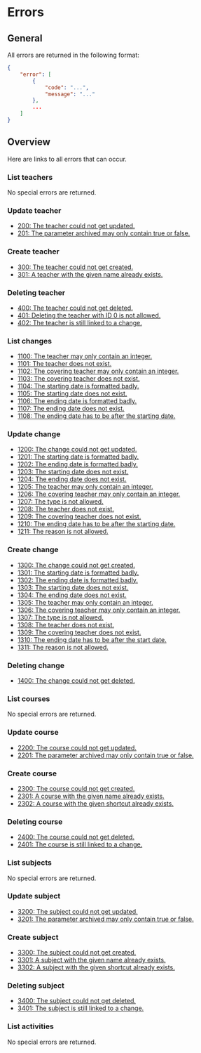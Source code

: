 # Errors

## General

All errors are returned in the following format:

```json
{
	"error": [
		{
			"code": "...",
			"message": "..."
		},
		...
	]
}
```
## Overview

Here are links to all errors that can occur.

### List teachers

No special errors are returned.

### Update teacher

* [200: The teacher could not get updated.](teachers/update.md#200-the-teacher-could-not-get-updated)
* [201: The parameter archived may only contain true or false.](teachers/update.md#201-the-parameter-archived-may-only-contain-true-or-false)

### Create teacher

* [300: The teacher could not get created.](teachers/create.md#300-the-teacher-could-not-get-created)
* [301: A teacher with the given name already exists.](teachers/create.md#301-a-teacher-with-the-given-name-already-exists)

### Deleting teacher

* [400: The teacher could not get deleted.](teachers/delete.md#400-the-teacher-could-not-get-deleted)
* [401: Deleting the teacher with ID 0 is not allowed.](teachers/delete.md#401-deleting-the-teacher-with-id-0-is-not-allowed)
* [402: The teacher is still linked to a change.](teachers/delete.md#402-the-teacher-is-still-linked-to-a-change)

### List changes

* [1100: The teacher may only contain an integer.](changes/list.md#11001102-the-covering-teacher-may-only-contain-an-integer)
* [1101: The teacher does not exist.](changes/list.md#11011103-the-covering-teacher-does-not-exist)
* [1102: The covering teacher may only contain an integer.](changes/list.md#11001102-the-covering-teacher-may-only-contain-an-integer)
* [1103: The covering teacher does not exist.](changes/list.md#11011103-the-covering-teacher-does-not-exist)
* [1104: The starting date is formatted badly.](changes/list.md#11041106-the-startingending-date-is-formatted-badly)
* [1105: The starting date does not exist.](changes/list.md#11051107-the-startingending-date-does-not-exist)
* [1106: The ending date is formatted badly.](changes/list.md#11041106-the-startingending-date-is-formatted-badly)
* [1107: The ending date does not exist.](changes/list.md#11051107-the-startingending-date-does-not-exist)
* [1108: The ending date has to be after the starting date.](changes/list.md#1108-the-ending-date-has-to-be-after-the-starting-date)

### Update change

* [1200: The change could not get updated.](changes/update.md#1200-the-change-could-not-get-updated)
* [1201: The starting date is formatted badly.](changes/update.md#12011202-the-startingending-date-is-formatted-badly)
* [1202: The ending date is formatted badly.](changes/update.md#12011202-the-startingending-date-is-formatted-badly)
* [1203: The starting date does not exist.](changes/update.md#12031204-the-startingending-date-does-not-exist)
* [1204: The ending date does not exist.](changes/update.md#12031204-the-startingending-date-does-not-exist)
* [1205: The teacher may only contain an integer.](changes/update.md#12051206-the-covering-teacher-may-only-contain-an-integer)
* [1206: The covering teacher may only contain an integer.](changes/update.md#12051206-the-covering-teacher-may-only-contain-an-integer)
* [1207: The type is not allowed.](changes/update.md#1207-the-type-is-not-allowed)
* [1208: The teacher does not exist.](changes/update.md#12081209-the-covering-teacher-does-not-exist)
* [1209: The covering teacher does not exist.](changes/update.md#12081209-the-covering-teacher-does-not-exist)
* [1210: The ending date has to be after the starting date.](changes/update.md#1210-the-ending-date-has-to-be-after-the-starting-date)
* [1211: The reason is not allowed.](changes/update.md#1211-the-reason-is-not-allowed)

### Create change

* [1300: The change could not get created.](changes/create.md#1300-the-change-could-not-get-created)
* [1301: The starting date is formatted badly.](changes/create.md#13011302-the-startingending-date-is-formatted-badly)
* [1302: The ending date is formatted badly.](changes/create.md#13011302-the-startingending-date-is-formatted-badly)
* [1303: The starting date does not exist.](changes/create.md#13031304-the-startingending-date-does-not-exist)
* [1304: The ending date does not exist.](changes/create.md#13031304-the-startingending-date-does-not-exist)
* [1305: The teacher may only contain an integer.](changes/create.md#13051306-the-covering-teacher-may-only-contain-an-integer)
* [1306: The covering teacher may only contain an integer.](changes/create.md#13051306-the-covering-teacher-may-only-contain-an-integer)
* [1307: The type is not allowed.](changes/create.md#1307-the-type-is-not-allowed)
* [1308: The teacher does not exist.](changes/create.md#13081309-the-covering-teacher-does-not-exist)
* [1309: The covering teacher does not exist.](changes/create.md#13081309-the-covering-teacher-does-not-exist)
* [1310: The ending date has to be after the start date.](changes/create.md#1310-the-ending-date-has-to-be-after-the-start-date)
* [1311: The reason is not allowed.](changes/create.md#1311-the-reason-is-not-allowed)

### Deleting change

* [1400: The change could not get deleted.](changes/delete.md#1400-the-change-could-not-get-deleted)

### List courses

No special errors are returned.

### Update course

* [2200: The course could not get updated.](courses/update.md#2200-the-course-could-not-get-updated)
* [2201: The parameter archived may only contain true or false.](courses/update.md#2201-the-parameter-archived-may-only-contain-true-or-false)

### Create course

* [2300: The course could not get created.](courses/create.md#2300-the-course-could-not-get-created)
* [2301: A course with the given name already exists.](courses/create.md#2301-a-course-with-the-given-name-already-exists)
* [2302: A course with the given shortcut already exists.](courses/create.md#2302-a-course-with-the-given-shortcut-already-exists)

### Deleting course

* [2400: The course could not get deleted.](courses/delete.md#2400-the-course-could-not-get-deleted)
* [2401: The course is still linked to a change.](courses/delete.md#2401-the-course-is-still-linked-to-a-change)

### List subjects

No special errors are returned.

### Update subject

* [3200: The subject could not get updated.](subjects/update.md#3200-the-subject-could-not-get-updated)
* [3201: The parameter archived may only contain true or false.](subjects/update.md#3201-the-parameter-archived-may-only-contain-true-or-false)

### Create subject

* [3300: The subject could not get created.](subjects/create.md#3300-the-subject-could-not-get-created)
* [3301: A subject with the given name already exists.](subjects/create.md#3301-a-subject-with-the-given-name-already-exists)
* [3302: A subject with the given shortcut already exists.](subjects/create.md#3302-a-subject-with-the-given-shortcut-already-exists)

### Deleting subject

* [3400: The subject could not get deleted.](subjects/delete.md#3400-the-subject-could-not-get-deleted)
* [3401: The subject is still linked to a change.](subjects/delete.md#3401-the-subject-is-still-linked-to-a-change)

### List activities

No special errors are returned.
